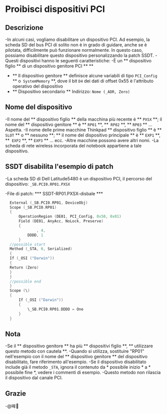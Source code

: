 # Proibisci dispositivi PCI

## Descrizione

-In alcuni casi, vogliamo disabilitare un dispositivo PCI. Ad esempio, la scheda SD del bus PCI di solito non è in grado di guidare, anche se è pilotata, difficilmente può funzionare normalmente. In questo caso, possiamo disabilitare questo dispositivo personalizzando la patch SSDT.
-Questi dispositivi hanno le seguenti caratteristiche:
  -È un ** dispositivo figlio ** di un dispositivo genitore PCI ** **
  - ** Il dispositivo genitore ** definisce alcune variabili di tipo `PCI_Config` ** o` SystemMemory` **, dove il bit `D4` dei dati di offset 0x55 è l'attributo operativo del dispositivo
  - ** Dispositivo secondario ** Indirizzo: `Nome (_ADR, Zero)`

## Nome del dispositivo

-Il nome del ** dispositivo figlio ** della macchina più recente è ** `PXSX` **; il nome del ** dispositivo genitore ** è ** `RP01` **, **` RP02` **, ** `RP03` ** ... Aspetta.
-Il nome delle prime macchine Thinkpad ** dispositivo figlio ** è ** `SLOT` ** o ** nessuno **; ** il nome del dispositivo principale ** è ** `EXP1` **, **` EXP2` **, ** `EXP3` ** ... ecc.
-Altre macchine possono avere altri nomi.
-La scheda di rete wireless incorporata del notebook appartiene a tale dispositivo.

## SSDT disabilita l'esempio di patch

-La scheda SD di Dell Latitude5480 è un dispositivo PCI, il percorso del dispositivo: `_SB.PCI0.RP01.PXSX`

-File di patch: *** SSDT-RP01.PXSX-disbale ***

```Swift
  External (_SB.PCI0.RP01, DeviceObj)
  Scope (_SB.PCI0.RP01)
  {
      OperationRegion (DE01, PCI_Config, 0x50, 0x01)
      Field (DE01, AnyAcc, NoLock, Preserve)
      {
              , 4,
          DDDD, 1
      }
  //possible start
  Method (_STA, 0, Serialized)
  {
  If (_OSI ("Darwin"))
  {
  Return (Zero)
  }
  }
  //possible end
  }
  Scope (\)
  {
      If (_OSI ("Darwin"))
      {
          \_SB.PCI0.RP01.DDDD = One
      }
  }
  ```

## Nota

-Se il ** dispositivo genitore ** ha più ** dispositivi figlio **, ** utilizzare questo metodo con cautela **.
-Quando si utilizza, sostituire "RP01" nell'esempio con il nome del ** dispositivo genitore ** del dispositivo disabilitato, fare riferimento all'esempio.
-Se il dispositivo disabilitato include già il metodo `_STA`, ignora il contenuto da * possibile inizio * a * possibile fine *, vedere i commenti di esempio.
-Questo metodo non rilascia il dispositivo dal canale PCI.

## Grazie

-@哞🌈
